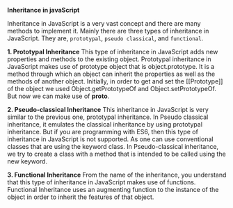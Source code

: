 **Inheritance in javaScript**

Inheritance in JavaScript is a very vast concept and there are many methods to implement it. Mainly there are three types of inheritance in JavaScript. They are, ```prototypal```, ```pseudo classical```, and ```functional```.

**1. Prototypal Inheritance**
This type of inheritance in JavaScript adds new properties and methods to the existing object. Prototypal inheritance in JavaScript makes use of prototype object that is object.prototype. It is a method through which an object can inherit the properties as well as the methods of another object. Initially, in order to get and set the [[Prototype]] of the object we used Object.getPrototypeOf and Object.setPrototypeOf. But now we can make use of __proto__.

**2. Pseudo-classical Inheritance**
This inheritance in JavaScript is very similar to the previous one, prototypal inheritance. In Pseudo classical inheritance, it emulates the classical inheritance by using prototypal inheritance. But if you are programming with ES6, then this type of inheritance in JavaScript is not supported. As one can use conventional classes that are using the keyword class. In Pseudo-classical inheritance, we try to create a class with a method that is intended to be called using the new keyword.

**3. Functional Inheritance**
From the name of the inheritance, you understand that this type of inheritance in JavaScript makes use of functions. Functional Inheritance uses an augmenting function to the instance of the object in order to inherit the features of that object.
